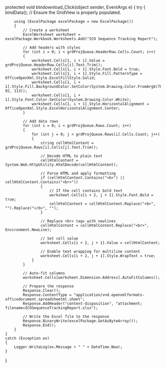 protected void btndownload_Click(object sender, EventArgs e)
{
    try
    {
        bindData(); // Ensure the GridView is properly populated.

        using (ExcelPackage excelPackage = new ExcelPackage())
        {
            // Create a worksheet
            ExcelWorksheet worksheet = excelPackage.Workbook.Worksheets.Add("ICO Sequence Tracking Report");

            // Add headers with styles
            for (int i = 0; i < grdProjQueue.HeaderRow.Cells.Count; i++)
            {
                worksheet.Cells[1, i + 1].Value = grdProjQueue.HeaderRow.Cells[i].Text.Trim();
                worksheet.Cells[1, i + 1].Style.Font.Bold = true;
                worksheet.Cells[1, i + 1].Style.Fill.PatternType = OfficeOpenXml.Style.ExcelFillStyle.Solid;
                worksheet.Cells[1, i + 1].Style.Fill.BackgroundColor.SetColor(System.Drawing.Color.FromArgb(70, 92, 113));
                worksheet.Cells[1, i + 1].Style.Font.Color.SetColor(System.Drawing.Color.White);
                worksheet.Cells[1, i + 1].Style.HorizontalAlignment = OfficeOpenXml.Style.ExcelHorizontalAlignment.Center;
            }

            // Add data rows
            for (int i = 0; i < grdProjQueue.Rows.Count; i++)
            {
                for (int j = 0; j < grdProjQueue.Rows[i].Cells.Count; j++)
                {
                    string cellHtmlContent = grdProjQueue.Rows[i].Cells[j].Text.Trim();

                    // Decode HTML to plain text
                    cellHtmlContent = System.Web.HttpUtility.HtmlDecode(cellHtmlContent);

                    // Parse HTML and apply formatting
                    if (cellHtmlContent.Contains("<b>") || cellHtmlContent.Contains("<br>"))
                    {
                        // If the cell contains bold text
                        worksheet.Cells[i + 2, j + 1].Style.Font.Bold = true;
                        cellHtmlContent = cellHtmlContent.Replace("<b>", "").Replace("</b>", "");
                    }

                    // Replace <br> tags with newlines
                    cellHtmlContent = cellHtmlContent.Replace("<br>", Environment.NewLine);

                    // Set cell value
                    worksheet.Cells[i + 2, j + 1].Value = cellHtmlContent;

                    // Enable text wrapping for multiline content
                    worksheet.Cells[i + 2, j + 1].Style.WrapText = true;
                }
            }

            // Auto-fit columns
            worksheet.Cells[worksheet.Dimension.Address].AutoFitColumns();

            // Prepare the response
            Response.Clear();
            Response.ContentType = "application/vnd.openxmlformats-officedocument.spreadsheetml.sheet";
            Response.AddHeader("content-disposition", "attachment; filename=ICOSequenceTrackingReport.xlsx");

            // Write the Excel file to the response
            Response.BinaryWrite(excelPackage.GetAsByteArray());
            Response.End();
        }
    }
    catch (Exception ex)
    {
        Logger.WriteLog(ex.Message + " " + DateTime.Now);
    }
}
